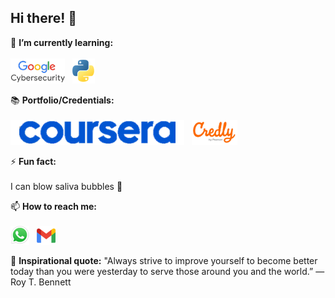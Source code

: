 ## Hi there! 👋
<!--
**selrahcjt/selrahcjt** is a ✨ _special_ ✨ repository because its `README.md` (this file) appears on your GitHub profile.

Here are some ideas to get you started:

- 🔭 I’m currently working on ...
- 🌱 I’m currently learning ...
- 👯 I’m looking to collaborate on ...
- 🤔 I’m looking for help with ...
- 💬 Ask me about ...
- 📫 How to reach me: ...
- 😄 Pronouns: ...
- ⚡ Fun fact: ...
-->
🌱 **I’m currently learning:** <br/><br/>
[![Google Cybersecurity](icons/google-cybersecurity.png)](https://www.coursera.org/google-certificates/cybersecurity-certificate) &nbsp;
[![Python](icons/Python-logo-notext.png)](https://www.python.org/) <br/>

📚 **Portfolio/Credentials:** <br/><br/>
[![Coursera](icons/Coursera_logo_(2020).png)](https://www.coursera.org/learner/selrahcjt) &nbsp;
[![Credly](icons/credly.png)](https://www.credly.com/users/selrahcjt)

⚡ **Fun fact:** <br/><br/> I can blow saliva bubbles 🫧 <br/>

📫 **How to reach me:** <br/><br/>
[![WhatsApp](icons/WhatsApp.svg.png)](https://wa.me/639765378544) &nbsp;
[![Gmail](icons/Gmail_icon_(2020).svg.png)](mailto:charles.seraspe@gmail.com) <br/>

💬 **Inspirational quote:** "Always strive to improve yourself to become better today than you were yesterday to serve those around you and the world.” ― Roy T. Bennett
